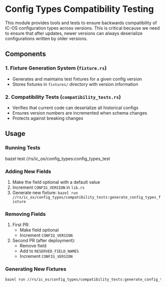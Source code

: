 # Config Types Compatibility Testing

This module provides tools and tests to ensure backwards compatibility of IC-OS configuration types across versions. This is critical because we need to ensure that after updates, newer versions can always deserialize configurations written by older versions.

## Components

### 1. Fixture Generation System (`fixture.rs`)
- Generates and maintains test fixtures for a given config version
- Stores fixtures in `fixtures/` directory with version information

### 2. Compatibility Tests (`compatibility_tests.rs`)
- Verifies that current code can deserialize all historical configs
- Ensures version numbers are incremented when schema changes
- Protects against breaking changes

## Usage

### Running Tests

bazel test //rs/ic_os/config_types:config_types_test

### Adding New Fields
1. Make the field optional with a default value
2. Increment `CONFIG_VERSION` in `lib.rs`
3. Generate new fixture: `bazel run //rs/ic_os/config_types/compatibility_tests:generate_config_types_fixture`

### Removing Fields
1. First PR:
   - Make field optional
   - Increment `CONFIG_VERSION`
2. Second PR (after deployment):
   - Remove field
   - Add to `RESERVED_FIELD_NAMES`
   - Increment `CONFIG_VERSION`

### Generating New Fixtures
```bash
bazel run //rs/ic_os/config_types/compatibility_tests:generate_config_types_fixture
```
